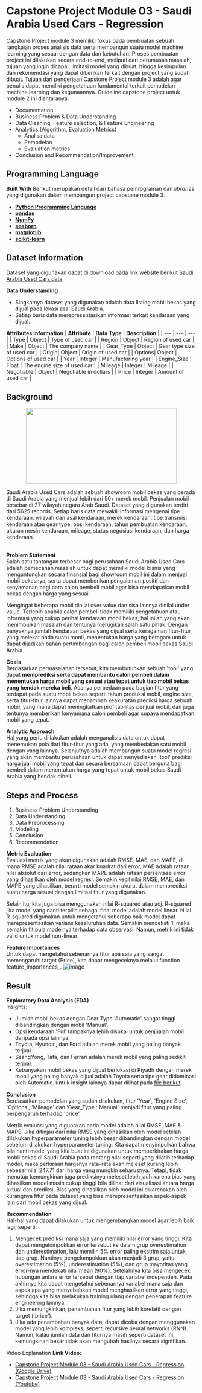 # Capstone Project Module 03 - Saudi Arabia Used Cars - Regression

Capstone Project module 3 memiliki fokus pada pembuatan sebuah rangkaian proses analisis data serta membangun suatu model machine learning yang sesuai dengan data dan kebutuhan. Proses pembuatan project ini dilakukan secara end-to-end, meliputi dari perumusan masalah, tujuan yang ingin dicapai, limitasi model yang dibuat, hingga kesimpulan dan rekomendasi yang dapat diberikan terkait dengan project yang sudah dibuat. Tujuan dari pengerjaan Capstone Project module 3 adalah agar penulis dapat memiliki pengetahuan fundamental terkait pemodelan machine learning dan kegunaannya. Guideline capstone project untuk module 2 ini diantaranya:
- Documentation 
- Business Problem & Data Understanding
- Data Cleaning, Feature selection, & Feature Engineering
- Analytics (Algorithm, Evaluation Metrics)
  - Analisa data
  - Pemodelan
  - Evaluation metrics
- Conclusion and Recommendation/Improvement

## Programming Language
**Built With**
Berikut merupakan detail dari bahasa pemrograman dan _libraries_ yang digunakan dalam membangun project capstone module 3: <br>
- [**Python Programming Language**](https://www.python.org/)<br>
- [**pandas**](https://pandas.pydata.org/)<br>
- [**NumPy**](https://numpy.org/)<br>
- [**seaborn**](https://seaborn.pydata.org/)<br>
- [**matplotlib**](https://matplotlib.org/)<br>
- [**scikit-learn**](https://scikit-learn.org/stable/)

## Dataset Information
Dataset yang digunakan dapat di download pada link website berikut [Saudi Arabia Used Cars data](https://drive.google.com/file/d/1Tr4YT5dmgwTrXLvIqZ4diBf5z8K6JjrR/view) 

**Data Understanding**
- Singkatnya dataset yang digunakan adalah data listing mobil bekas yang dijual pada lokasi asal Saudi Arabia.
- Setiap baris data merepresentasikan informasi terkait kendaraan yang dijual.

**Attributes Information**
| **Attribute** | **Data Type** | **Description** |
| --- | --- | --- |
| Type | Object | Type of used car |
| Region | Object | Region of used car |
| Make | Object | The company name |
| Gear_Type | Object | Gear type size of used car |
| Origin| Object | Origin of used car |
| Options| Object | Options of used car |
| Year | Integer | Manufacturing year |
| Engine_Size | Float | The engine size of used car |
| Mileage | Integer | Mileage |
| Negotiable | Object | Negotiable in dollars |
| Price | Integer | Amount of used car |

## **Background**
<p align="center">
  <img width="400" height="200" src="https://idsb.tmgrup.com.tr/ly/uploads/images/2020/05/18/36451.jpg">
</p>
Saudi Arabia Used Cars adalah sebuah showroom mobil bekas yang berada di Saudi Arabia yang menjual lebih dari 50+ merek mobil. Penjualan mobil tersebar di 27 wilayah negara Arab Saudi. Dataset yang digunakan terdiri dari 5625 records. Setiap baris data mewakili informasi mengenai tipe kendaraan, wilayah dan asal kendaraan, merek kendaraan, tipe transmisi kendaraan atau gear type, opsi kendaraan, tahun pembuatan kendaraan, ukuran mesin kendaraan, mileage, status negosiasi kendaraan, dan harga kendaraan.<br><br>

**Problem Statement**<br>
Salah satu tantangan terbesar bagi perusahaan Saudi Arabia Used Cars adalah pemecahan masalah untuk dapat memiliki model bisnis yang menguntungkan secara finansial bagi showroom mobil ini dalam menjual mobil bekasnya, serta dapat memberikan pengalaman positif dan kenyamanan bagi para calon pembeli mobil agar bisa mendapatkan mobil bekas dengan harga yang sesuai.

Mengingat beberapa mobil dinilai over value dan sisa lainnya dinilai under value. Terlebih apabila calon pembeli tidak memiliki pengetahuan atau informasi yang cukup perihal kendaraan mobil bekas, hal inilah yang akan menimbulkan masalah dan tentunya merugikan salah satu pihak. Dengan banyaknya jumlah kendaraan bekas yang dijual serta keragaman fitur-fitur yang melekat pada suatu monil, menentukan harga yang beragam untuk dapat dijadikan bahan pertimbangan bagi calon pembeli mobil bekas Saudi Arabia.

**Goals**<br>
Berdasarkan permasalahan tersebut, kita membutuhkan sebuah 'tool' yang dapat **memprediksi serta dapat membantu calon pembeli dalam menentukan harga mobil yang sesuai atau tepat untuk tiap mobil bekas yang hendak mereka beli**. Adanya perbedaan pada bagian fitur yang terdapat pada suatu mobil bekas seperti tahun produksi mobil, engine size, serta fitur-fitur lainnya dapat menambah keakuratan prediksi harga sebuah mobil, yang mana dapat meningkatkan profitabilitas penjual mobil, dan juga tentunya memberikan kenyamana calon pembeli agar supaya mendapatkan mobil yang tepat.

**Analytic Approach**<br>
Hal yang perlu di lakukan adalah menganalisis data untuk dapat menemukan pola dari fitur-fitur yang ada, yang membedakan satu mobil dengan yang lainnya. Selanjutnya adalah membangun suatu model regresi yang akan membantu perusahaan untuk dapat menyediakan 'tool' prediksi harga jual mobil yang tepat dan secara bersamaan dapat berguna bagi pembeli dalam menentukan harga yang tepat untuk mobil bekas Saudi Arabia yang hendak dibeli.

## **Steps and Process**
1. Business Problem Understanding
2. Data Understanding
3. Data Preprocessing
4. Modeling
5. Conclusion
6. Recommendation

**Metric Evaluation**<br>
Evaluasi metrik yang akan digunakan adalah RMSE, MAE, dan MAPE, di mana RMSE adalah nilai rataan akar kuadrat dari error, MAE adalah rataan nilai absolut dari error, sedangkan MAPE adalah rataan persentase error yang dihasilkan oleh model regresi. Semakin kecil nilai RMSE, MAE, dan MAPE yang dihasilkan, berarti model semakin akurat dalam memprediksi suatu harga sesuai dengan limitasi fitur yang digunakan. 

Selain itu, kita juga bisa menggunakan nilai R-squared atau adj. R-squared jika model yang nanti terpilih sebagai final model adalah model linear. Nilai R-squared digunakan untuk mengetahui seberapa baik model dapat merepresentasikan varians keseluruhan data. Semakin mendekati 1, maka semakin fit pula modelnya terhadap data observasi. Namun, metrik ini tidak valid untuk model non-linear.

**Feature Importances**<br>
Untuk dapat mengetahui sebenarnya fitur apa saja yang sangat memengaruhi target (Price), kita dapat mengeceknya melalui function feature_importances_.
![image](https://user-images.githubusercontent.com/73176284/169945053-5ee0d5a5-9692-46cd-9096-33a93b7dc151.png)

## **Result**  

**Exploratory Data Analysis (EDA)**<br>
Insights:
- Jumlah mobil bekas dengan Gear Type 'Automatic' sangat tinggi dibandingkan dengan mobil 'Manual'.
- Opsi kendaraan 'Ful' tampaknya lebih disukai untuk penjualan mobil daripada opsi lainnya.
- Toyota, Hyundai, dan Ford adalah merek mobil yang paling banyak terjual.
- SsangYong, Tata, dan Ferrari adalah merek mobil yang paling sedikit terjual.
- Kebanyakan mobil bekas yang dijual berlokasi di Riyadh dengan merek mobil yang paling banyak dijual adalah Toyota serta tipe gear didominasi oleh Automatic.
untuk insight lainnya dapat dilihat pada [file berikut](https://github.com/yandaaw/Capstone-Project-Module-03-Saudi-Arabia-Used-Cars/blob/main/Saudi_Used_Cars_Regression.ipynb)

**Conclusion**<br>
Berdasarkan pemodelan yang sudah dilakukan, fitur 'Year', 'Engine Size', 'Options', 'Mileage' dan 'Gear_Type : Manual' menjadi fitur yang paling berpengaruh terhadap 'price'.

 Metrik evaluasi yang digunakan pada model adalah nilai RMSE, MAE & MAPE. Jika ditinjau dari nilai RMSE yang dihasilkan oleh model setelah dilakukan hyperparameter tuning lebih besar dibandingkan dengan model sebelum dilakukan hyperparameter tuning. Kita dapat menyimpulkan bahwa bila nanti model yang kita buat ini digunakan untuk memperkirakan harga mobil bekas di Saudi Arabia pada rentang nilai seperti yang dilatih terhadap model, maka perkiraan harganya rata-rata akan meleset kurang lebih sebesar nilai 247.71 dari harga yang mungkin seharusnya. Tetapi, tidak menutup kemungkinan juga prediksinya meleset lebih jauh karena bias yang dihasilkan model masih cukup tinggi bila dilihat dari visualisasi antara harga aktual dan prediksi. Bias yang dihasilkan oleh model ini dikarenakan oleh kurangnya fitur pada dataset yang bisa merepresentasikan aspek-aspek lain dari mobil bekas yang dijual.

**Recommendation**<br>
Hal-hal yang dapat dilakukan untuk mengembangkan model agar lebih baik lagi, seperti:

1. Mengecek prediksi mana saja yang memiliki nilai error yang tinggi. Kita dapat mengelompokkan error tersebut ke dalam grup overestimation dan underestimation, lalu memilih 5% error paling ekstrim saja untuk tiap grup. Nantinya pengelompokkan akan menjadi 3 grup, yaitu overestimation (5%), underestimation (5%), dan grup mayoritas yang error-nya mendekati nilai mean (90%). Setelahnya kita bisa mengecek hubungan antara error tersebut dengan tiap variabel independen. Pada akhirnya kita dapat mengetahui sebenarnya variabel mana saja dan aspek apa yang menyebabkan model menghasilkan error yang tinggi, sehingga kita bisa melakukan training ulang dengan penerapan feature engineering lainnya.
1. Jika memungkinkan, penambahan fitur yang lebih korelatif dengan target ('price'). 
1. Jika ada penambahan banyak data, dapat dicoba dengan menggunakan model yang lebih kompleks, seperti recursive neural networks (RNN). Namun, kalau jumlah data dan fiturnya masih seperti dataset ini, kemungkinan besar tidak akan mengubah hasilnya secara signifikan.

Video Explanation
**Link Video:** 
- [Capstone Project Module 03 - Saudi Arabia Used Cars - Regression (Google Drive)](https://drive.google.com/file/d/1pl2wofg7HGPrI7YVDdZQ7cfmxVRol2Wo/view?usp=sharing)
- [Capstone Project Module 03 - Saudi Arabia Used Cars - Regression (Youtube)](https://youtu.be/MXeJxsJgjsU)
